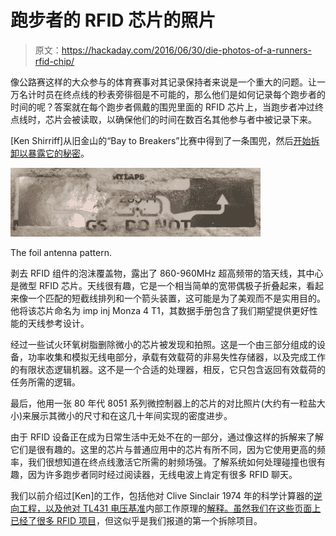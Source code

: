 # 跑步者的 RFID 芯片的照片

> 原文：<https://hackaday.com/2016/06/30/die-photos-of-a-runners-rfid-chip/>

像公路赛这样的大众参与的体育赛事对其记录保持者来说是一个重大的问题。让一万名计时员在终点线的秒表旁徘徊是不可能的，那么他们是如何记录每个跑步者的时间的呢？答案就在每个跑步者佩戴的围兜里面的 RFID 芯片上，当跑步者冲过终点线时，芯片会被读取，以确保他们的时间在数百名其他参与者中被记录下来。

[Ken Shirriff]从旧金山的“Bay to Breakers”比赛中得到了一条围兜，然后[开始拆卸以暴露它的秘密](http://www.righto.com/2016/06/inside-tiny-rfid-chip-that-runs-san.html)。

[![The foil antenna pattern.](img/8253fa918ebdffb4d07dbeb8effe3dca.png)](https://hackaday.com/wp-content/uploads/2016/06/antenna.jpg)

The foil antenna pattern.

剥去 RFID 组件的泡沫覆盖物，露出了 860-960MHz 超高频带的箔天线，其中心是微型 RFID 芯片。天线很有趣，它是一个相当简单的宽带偶极子折叠起来，看起来像一个匹配的短截线排列和一个箭头装置，这可能是为了美观而不是实用目的。他将该芯片命名为 imp inj Monza 4 T1，其数据手册包含了我们期望提供更好性能的天线参考设计。

经过一些试火环氧树脂删除微小的芯片被发现和拍照。这是一个由三部分组成的设备，功率收集和模拟无线电部分，承载有效载荷的非易失性存储器，以及完成工作的有限状态逻辑机器。这不是一个合适的处理器，相反，它只包含返回有效载荷的任务所需的逻辑。

最后，他用一张 80 年代 8051 系列微控制器上的芯片的对比照片(大约有一粒盐大小)来展示其微小的尺寸和在这几十年间实现的密度进步。

由于 RFID 设备正在成为日常生活中无处不在的一部分，通过像这样的拆解来了解它们是很有趣的。这里的芯片与普通应用中的芯片有所不同，因为它使用更高的频率，我们很想知道在终点线激活它所需的射频场强。了解系统如何处理碰撞也很有趣，因为许多跑步者同时经过阅读器，无线电波上肯定有很多 RFID 聊天。

我们以前介绍过[Ken]的工作，包括他对 Clive Sinclair 1974 年的科学计算器的[逆向工程，以及他对 TL431 电压基准](http://hackaday.com/2013/08/30/ken-shirriff-completely-reverse-engineers-the-1974-sinclair-scientific-calculator/)内部工作原理的[解释。虽然我们在这些页面上已经](http://hackaday.com/2014/05/26/ken-shirriff-explains-the-tl431/)[了很多 RFID 项目](http://hackaday.com/tag/rfid/)，但这似乎是我们报道的第一个拆除项目。